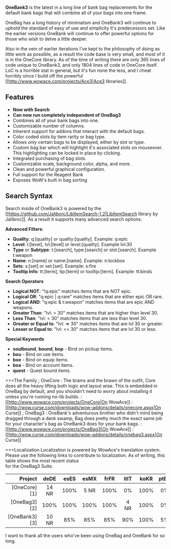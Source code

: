 **OneBank3** is the latest in a long line of bank bag replacements for the default bank bags that will combine all of your bags into one frame.

OneBag has a long history of minimalism and OneBank3 will continue to uphold the standard of easy of use and simplicity it's predecessors set.  Like the earlier versions OneBank will continue to offer powerful options for those who wish to delve a little deeper.

Also in the vein of earlier iterations I've kept to the philosophy of doing as little work as possible, as a result the code base is very small, and most of it is in the OneCore library.  As of the time of writing there are only 365 lines of code unique to OneBank3, and only 1804 lines of code in OneCore itself.  LoC is a horrible stat in general, but it's fun none the less, and I cheat horribly since I build off the powerful [[http://www.wowace.com/projects/Ace3|Ace3 libraries]].

## Features
* **Now with Search**
* **Can now run completely independent of OneBag3**
* Combines all of your bank bags into one.
* Customizable number of columns.
* Inherent support for addons that interact with the default bags.
* Color coded slots by item rarity or bag type.
* Allows only certain bags to be displayed, either by slot or type.
* Custom bag bar which will highlight it's associated slots on mouseover.  This highlighting can be locked in place by clicking.
* Integrated purchasing of bag slots.
* Customizable scale, background color, alpha, and more.
* Clean and powerful graphical configuration.
* Full support for the Reagent Bank
* Exposes WoW's built in bag sorting

## Search Syntax

Search inside of OneBank3 is powered by the [[https://github.com/Jaliborc/LibItemSearch-1.2|LibItemSearch library by Jalibroc]].  As a result it supports many advanced search options.

**Advanced Filters**:

* **Quality**: q:[quality] or quality:[quality]. Example: q:epic
* **Level**: l:[level], lvl:[level] or level:[quality].  Example lvl:30
* **Type** or **Subtype**: t:[search], type:[search] or slot:[search]. Example t:weapon
* **Name**: n:[name] or name:[name]. Example: n:lockbox
* **Sets**: s:[set] or set:[set]. Example: s:fire
* **Tooltip Info**: tt:[term], tip:[term] or tooltip:[term]. Example: tt:binds

**Search Operators**

* **Logical NOT**: "!q:epic" matches items that are NOT epic.
* **Logical OR**: "q:epic | q:rare" matches items that are either epic OR rare.
* **Logical AND**: "q:epic & t:weapon" matches items that are epic AND weapons.
* **Greater Than**: "lvl: > 30" matches items that are higher than level 30.
* **Less Than**: "lvl: < 30" matches items that are less than level 30.
* **Greater or Equal to**: "lvl: => 30" matches items that are lvl 30 or greater.
* **Lesser or Equal to**: "lvl: <= 30" matches items that are lvl 30 or less.

**Special Keywords**

* **soulbound**, **bound**, **bop** - Bind on pickup items.
* **bou** - Bind on use items.
* **boe** - Bind on equip items.
* **boa** - Bind on account items.
* **quest** - Quest bound items.

===The Family
; OneCore
: The brains and the brawn of the outfit, Core does all the heavy lifting both logic and layout wise.  This is embedded in OneBag by default, and you shouldn't need to worry about installing it unless you're running no-lib builds.
: [[http://www.wowace.com/projects/OneCore|On WowAce]]
: [[http://wow.curse.com/downloads/wow-addons/details/onecore.aspx|On Curse]]
; OneBag3
: OneBank's adventurous brother who didn't mind being dragged through a dank swamp, Bag does pretty much the exact same job for your character's bag as OneBank3 does for your bank bags.
: [[http://www.wowace.com/projects/OneBag3|On WowAce]]
: [[http://wow.curse.com/downloads/wow-addons/details/onebag3.aspx|On Curse]]

===Localization
Localization is powered by WowAce's translation system. Please use the following links
to contribute to localization.  As of writing, this table shows the most recent status  
for the OneBag3 Suite.

|       Project | deDE  | esES | esMX | frFR | itIT | koKR | ptBR | ruRU | zhCN | zhTW |
|--------------:|:-----:|:----:|:----:|:----:|:----:|:----:|:----:|:----:|:----:|:----:|
|  [OneCore][1] | 14 NR | 100% | 5 NR | 100% |  0%  | 100% |  0%  | 100% | 100% | 100% |
|  [OneBag3][2] | 100%  | 100% | 100% | 100% | 4 NR | 100% |  0%  | 100% | 100% | 100% |
| [OneBank3][3] | 10 NR | 85%  | 85%  | 85%  | 90%  | 100% |  5%  | 3 NR | 100% | 100% |

I want to thank all the users who've been using OneBag and OneBank for so long.